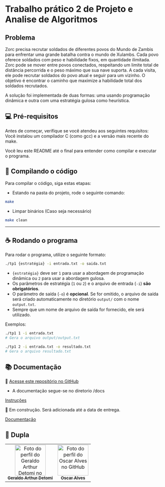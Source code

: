# Trabalho prático 2 de Projeto e Analise de Algoritmos

## Problema

Zorc precisa recrutar soldados de diferentes povos do Mundo de Zambis para enfrentar uma grande batalha contra o mundo de Xulambs. Cada povo oferece soldados com peso e habilidade fixos, em quantidade ilimitada. Zorc pode se mover entre povos conectados, respeitando um limite total de distância percorrida e o peso máximo que sua nave suporta. A cada visita, ele pode recrutar soldados do povo atual e seguir para um vizinho. O objetivo é encontrar o caminho que maximize a habilidade total dos soldados recrutados.

A solução foi implementada de duas formas: uma usando programação dinâmica e outra com uma estratégia gulosa como heurística.

## 💻 Pré-requisitos

Antes de começar, verifique se você atendeu aos seguintes requisitos:
Você instalou um compilador C (como gcc) e a versão mais recente do make.

Você leu este README até o final para entender como compilar e executar o programa.

## 🚀 Compilando o código

Para compilar o código, siga estas etapas:

- Estando na pasta do projeto, rode o seguinte comando:

```bash
make
```

- Limpar binários (Caso seja necessário)

```bash
make clean
```

---

## ☕ Rodando o programa

Para rodar o programa, utilize o seguinte formato:

```bash
./tp1 {estratégia} -i entrada.txt -o saida.txt
```

- `{estratégia}` deve ser `1` para usar a abordagem de programação dinâmica ou `2` para usar a abordagem gulosa.
- Os parâmetros de estratégia (`1` ou `2`) e o arquivo de entrada (`-i`) **são obrigatórios**.
- O parâmetro de saída (`-o`) é **opcional**. Se for omitido, o arquivo de saída será criado automaticamente no diretório `output/` com o nome `output.txt`.
- Sempre que um nome de arquivo de saída for fornecido, ele será utilizado.

Exemplos:

```bash
./tp1 1 -i entrada.txt
# Gera o arquivo output/output.txt

./tp1 2 -i entrada.txt -o resultado.txt
# Gera o arquivo resultado.txt
```

## 📚 Documentação

🔗 [Acesse este repositório no GitHub](https://github.com/ArthurDetomi/PAA_TP2_Zambis_VS_Xulambs)

- A documentação segue-se no diretorio /docs

[Instruções](/docs/tp2.pdf)

🚧 Em construção. Será adicionada até a data de entrega.

[Documentação](#)

## 🤝 Dupla

<table>
  <tr>
    <td align="center">
      <a href="https://github.com/arthurdetomi" title="Perfil do GitHub de Geraldo Arthur">
        <img src="https://avatars.githubusercontent.com/u/99772832?v=4" width="100px;" alt="Foto do perfil do Geraldo Arthur Detomi no GitHub"/><br>
        <sub>
          <b>Geraldo Arthur Detomi</b>
        </sub>
      </a>
    </td>
    <td align="center">
      <a href="https://github.com/HomoGodzilla" title="Perfil do GitHub de Oscar Alves">
        <img src="https://avatars.githubusercontent.com/u/89045220?v=4" width="100px;" alt="Foto do perfil do Oscar Alves no GitHub"/><br>
        <sub>
          <b>Oscar Alves</b>
        </sub>
      </a>
    </td>
  </tr>
</table>
